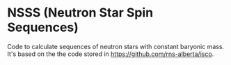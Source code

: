 # NSSS (Neutron Star Spin Sequences)

Code to calculate sequences of neutron stars with constant baryonic mass. It's based on the the code stored in https://github.com/rns-alberta/isco.
